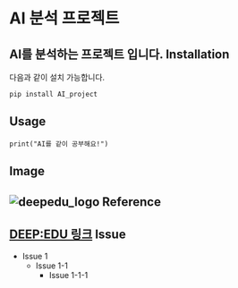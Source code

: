 AI 분석 프로젝트
=================
AI를 분석하는 프로젝트 입니다.
Installation
-----------
다음과 같이 설치 가능합니다.
```
pip install AI_project
```
Usage
------
```
print("AI를 같이 공부해요!")
```
Image
-----
![deepedu_logo](https://user-images.githubusercontent.com/103096786/164391312-cfbc8178-8152-4179-aa89-af9ae6adadf6.png)
Reference
------
[DEEP:EDU 링크](https://www.deepedu.ai/)
Issue
------
- Issue 1
  - Issue 1-1
    - Issue 1-1-1
